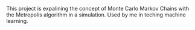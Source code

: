 This project is expalining the concept of Monte Carlo Markov Chains with the Metropolis algorithm in a simulation.
Used by me in teching machine learning.
